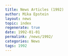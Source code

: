 ```yaml
---
title: News Articles (1992)
author: Mika Epstein
layout: news
topic: index
regenerate: true
date: 1992-01-01
permalink: /news/1992/
categories: News
tags: 1992
---
```


